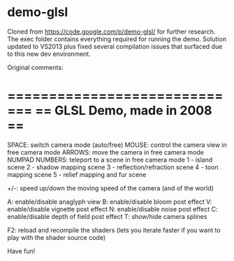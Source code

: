 demo-glsl
=========

Cloned from https://code.google.com/p/demo-glsl/ for further research.
The exec folder contains everything required for running the demo.
Solution updated to VS2013 plus fixed several compilation issues that surfaced due to this new dev environment. 



Original comments:

=============================
== GLSL Demo, made in 2008 ==
=============================

SPACE:  switch camera mode (auto/free)
MOUSE:  control the camera view in free camera mode
ARROWS: move the camera in free camera mode
NUMPAD NUMBERS: teleport to a scene in free camera mode
	1 - island scene
	2 - shadow mapping scene
	3 - reflection/refraction scene
	4 - toon mapping scene
	5 - relief mapping and fur scene

+/-:   speed up/down the moving speed of the camera (and of the world)

A:     enable/disable anaglyph view
B:     enable/disable bloom post effect
V:     enable/disable vignette post effect
N:     enable/disable noise post effect
C:     enable/disable depth of field post effect
T:     show/hide camera splines

F2:    reload and recompile the shaders (lets you iterate faster if you want to play with the shader source code)

Have fun!
